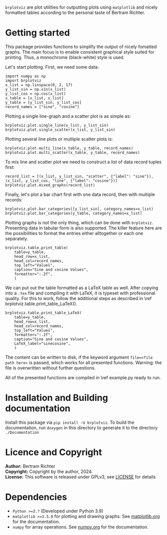 `brplotviz` are plot utilities for outputting plots using `matplotlib` and nicely formatted tables according to the personal taste of Bertram Richter.

# Getting started
This package provides functions to simplify the output of nicely fomatted graphs.
The main focus is to enable consistent graphical style suited for printing.
Thus, a monochrome (black-white) style is used.

Let's start plotting.
First, we need some data:

```
import numpy as np
import brplotviz
x_list = np.linspace(0, 2, 17)
y_list_sin = np.sin(x_list)
y_list_cos = np.cos(x_list)
x_table = [x_list, x_list]
y_table = [y_list_sin, y_list_cos]
record_names = ["sine", "cosine"]
```

Plotting a single line-graph and a scatter plot is as simple as:

```
brplotviz.plot.single_line(x_list, y_list_sin)
brplotviz.plot.single_scatter(x_list, y_list_sin)
```

Plotting several line plots or mutliple scatter plots is:

```
brplotviz.plot.multi_line(x_table, y_table, record_names)
brplotviz.plot.multi_scatter(x_table, y_table, record_names)

```

To mix line and scatter plot we need to construct a list of data record tuples first:

```
record_list = [(x_list, y_list_sin, "scatter", {"label": "sine"}), (x_list, y_list_cos, "line", {"label": "cosine"})]
brplotviz.plot.mixed_graphs(record_list)
```

Finally, let's plot a bar chart first with one data record, then with multiple records:

```
brplotviz.plot.bar_categories([y_list_sin], category_names=x_list)
brplotviz.plot.bar_categories(y_table, category_names=x_list)
```

Plotting graphs is not the only thing, which can be done with `brplotviz`.
Presenting data in tabular form is also supported.
The killer feature here are the possibilities to format the entries either alltogether or each one separately.

```
brplotviz.table.print_table(
	table=y_table,
	head_row=x_list,
	head_col=record_names,
	top_left="Values",
	caption="Sine and cosine Values",
	formatter=":.2f",
	)
```

We can put out the table formatted as a LaTeX table as well.
After copying into a `.tex` file and compiling it with LaTeX, it is typeset with professional quality.
For this to work, follow the additional steps as described in \ref brplotviz.table.print_table_LaTeX().

```
brplotviz.table.print_table_LaTeX(
	table=y_table,
	head_row=x_list,
	head_col=record_names,
	top_left="Values",
	formatter=":.2f",
	caption="Sine and cosine Values",
	LaTeX_label="sinecosine",
	)
```

The content can be written to disk, if the keyword argument `file=<file path here>` is passed, which works for all presented functions.
Warning: the file is overwritten without further questions.

All of the presented functions are compiled in \ref example.py ready to run.

# Installation and Building documentation
Install this package via `pip install -U brplotviz`.
To build the documentation, run `doxygen` in this directory to generate it to the directory `./Documentation`

# Licence and Copyright
**Author:** Bertram Richter  
**Copyright:** Copyright by the author, 2024.  
**License:** This software is released under GPLv3, see [LICENSE](./LICENSE) for details

# Dependencies
- `Python >=3.?` (Developed under Python 3.9)
- `matplotlib >=3.5.0` for plotting and drawing graphs. See [matplotlib.org](https://matplotlib.org) for the documentation.
- `numpy` for array operations. See [numpy.org](https://numpy.org) for the documentation.
